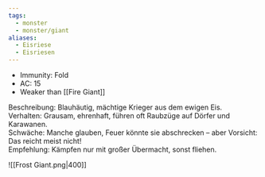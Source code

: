 ```yaml
---
tags:
  - monster
  - monster/giant
aliases:
  - Eisriese
  - Eisriesen
---
```

- Immunity: Fold
- AC: 15
- Weaker than [[Fire Giant]]

Beschreibung: Blauhäutig, mächtige Krieger aus dem ewigen Eis.  
Verhalten: Grausam, ehrenhaft, führen oft Raubzüge auf Dörfer und Karawanen.  
Schwäche: Manche glauben, Feuer könnte sie abschrecken – aber Vorsicht: Das reicht meist nicht!  
Empfehlung: Kämpfen nur mit großer Übermacht, sonst fliehen. 

![[Frost Giant.png|400]]